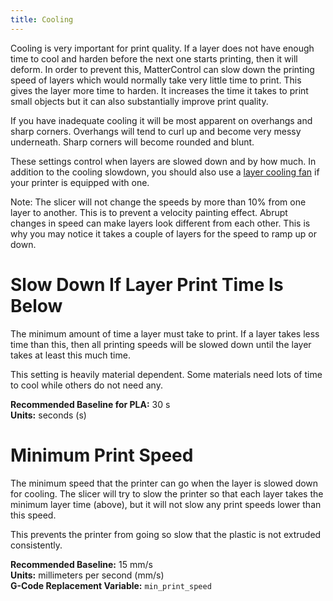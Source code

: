 ```yaml
---
title: Cooling
---
```


Cooling is very important for print quality. If a layer does not have enough time to cool and harden before the next one starts printing, then it will deform. In order to prevent this, MatterControl can slow down the printing speed of layers which would normally take very little time to print. This gives the layer more time to harden. It increases the time it takes to print small objects but it can also substantially improve print quality.

If you have inadequate cooling it will be most apparent on overhangs and sharp corners. Overhangs will tend to curl up and become very messy underneath. Sharp corners will become rounded and blunt.

These settings control when layers are slowed down and by how much. In addition to the cooling slowdown, you should also use a [layer cooling fan](../filament/fan) if your printer is equipped with one.

Note: The slicer will not change the speeds by more than 10% from one layer to another. This is to prevent a velocity painting effect. Abrupt changes in speed can make layers look different from each other. This is why you may notice it takes a couple of layers for the speed to ramp up or down.

Slow Down If Layer Print Time Is Below
======================================

The minimum amount of time a layer must take to print. If a layer takes less time than this, then all printing speeds will be slowed down until the layer takes at least this much time.

This setting is heavily material dependent. Some materials need lots of time to cool while others do not need any.

**Recommended Baseline for PLA:** 30 s  
**Units:** seconds (s)

Minimum Print Speed
===================

The minimum speed that the printer can go when the layer is slowed down for cooling. The slicer will try to slow the printer so that each layer takes the minimum layer time (above), but it will not slow any print speeds lower than this speed.

This prevents the printer from going so slow that the plastic is not extruded consistently.

**Recommended Baseline:** 15 mm/s  
**Units:** millimeters per second (mm/s)  
**G-Code Replacement Variable:** `min_print_speed`
